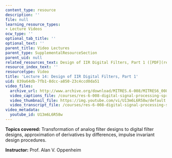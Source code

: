 ```yaml
---
content_type: resource
description: ''
file: null
learning_resource_types:
- Lecture Videos
ocw_type: ''
optional_tab_title: ''
optional_text: ''
parent_title: Video Lectures
parent_type: SupplementalResourceSection
parent_uid: null
related_resources_text: Design of IIR Digital Filters, Part 1 ([PDF](resources/mitres_6_008s11_lec14-1))
resource_index_text: ''
resourcetype: Video
title: 'Lecture 14: Design of IIR Digital Filters, Part 1'
uid: 839a64db-7fb1-8dcc-a850-23c4ccd0da51
video_files:
  archive_url: http://www.archive.org/download/MITRES.6-008/MITRES6_008_lec14_300k.mp4
  video_captions_file: /courses/res-6-008-digital-signal-processing-spring-2011/d906ddc844fd5555bb36943b5b0e2c10_U13m6L6R58w.vtt
  video_thumbnail_file: https://img.youtube.com/vi/U13m6L6R58w/default.jpg
  video_transcript_file: /courses/res-6-008-digital-signal-processing-spring-2011/559f1c6f24fe8c551240d1dc1100ac2c_U13m6L6R58w.pdf
video_metadata:
  youtube_id: U13m6L6R58w
---
```


**Topics covered:** Transformation of analog filter designs to digital filter designs, approximation of derivatives by differences, impulse invariant design procedures.

**Instructor:** Prof. Alan V. Oppenheim